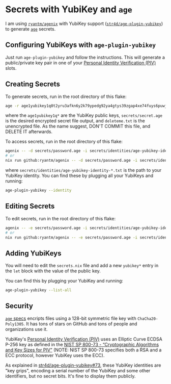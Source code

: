 # Secrets with YubiKey and `age`

I am using [`ryantm/agenix`](https://github.com/ryantm/agenix) with YubiKey support
([`str4d/age-plugin-yubikey`](https://github.com/str4d/age-plugin-yubikey))
to generate [`age`](https://github.com/FiloSottile/age) secrets.

## Configuring YubiKeys with `age-plugin-yubikey`

Just run `age-plugin-yubikey` and follow the instructions.
This will generate a public/private key pair in one of your
[Personal Identity Verification (PIV)](https://www.yubico.com/authentication-standards/smart-card/) slots.

## Creating Secrets

To generate secrets, run in the root directory of this flake:

```bash
age -r age1yubikey1q0t2yru3afkn6y2k79ypedg92ya4gtys39zgap4xe74fuys6puwjkd3nuuq -r age1yubikey1qf85namdsrxlvqvlgxrzcsefxnyem56jenkycxy7du87medwwsp35t3958e -o secrets/password.age deleteme.txt
```

where the `age1yubikey1q*` are the YubiKey public keys,
`secrets/secret.age` is the desired encrypted secret file output,
and `deleteme.txt` is the unencrypted file.
As the name suggest, DON'T COMMIT this file, and DELETE IT afterwards.

To access secrets, run in the root directory of this flake:

```bash
agenix -- -d secrets/password.age -i secrets/identities/age-yubikey-identity-*.txt
# or
nix run github:ryantm/agenix -- -d secrets/password.age -i secrets/identities/age-yubikey-identity-*.txt
```

where `secrets/identities/age-yubikey-identity-*.txt` is the path to your YubiKey identity.
You can find these by plugging all your YubiKeys and running:

```bash
age-plugin-yubikey --identity
```

## Editing Secrets


To edit secrets, run in the root directory of this flake:

```bash
agenix -- -e secrets/password.age -i secrets/identities/age-yubikey-identity-*.txt
# or
nix run github:ryantm/agenix -- -e secrets/password.age -i secrets/identities/age-yubikey-identity-*.txt
```

## Adding YubiKeys

You will need to edit the `secrets.nix` file and add a new `yubikey*`
entry in the `let` block with the value of the public key.

You can find this by plugging your YubiKey and running:

```bash
age-plugin-yubikey --list-all
```

## Security

[`age` specs](https://github.com/C2SP/C2SP/blob/main/age.md) encripts files using
a 128-bit symmetric file key with `ChaCha20-Poly1305`.
It has tons of stars on GitHub and tons of people and organizations use it. 

YubiKey's [Personal Identity Verification (PIV)](https://www.yubico.com/authentication-standards/smart-card/)
uses an Elliptic Curve ECDSA P-256 key as defined in the
[NIST SP 800-73 - “Cryptographic Algorithms and Key Sizes for PIV”](https://csrc.nist.gov/pubs/sp/800/73/final)
(NOTE: NIST SP 800-73 specifies both a RSA and a ECC protocol, however YubiKey uses the ECC).

As explained in [str4d/age-plugin-yubikey#73](https://github.com/str4d/age-plugin-yubikey/issues/73),
these YubiKey identities are "key grips",
encoding a serial number of the YubiKey and some other identifiers,
but no secret bits.
It's fine to display them publicly.

